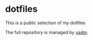 # dotfiles

This is a public selection of my dotfiles

The full repository is managed by [yadm](https://github.com/TheLocehiliosan/yadm).
